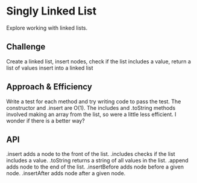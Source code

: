 # Singly Linked List
Explore working with linked lists.

## Challenge
Create a linked list,
insert nodes,
check if the list includes a value,
return a list of values
insert into a linked list

## Approach & Efficiency
Write a test for each method and try writing code to pass the test.
The constructor and .insert are O(1). The includes and .toString methods involved making an array from the list, so were a little less efficient. I wonder if there is a better way?

## API
.insert adds a node to the front of the list.
.includes checks if the list includes a value.
.toString returns a string of all values in the list.
.append adds node to the end of the list.
.insertBefore adds node before a given node.
.insertAfter adds node after a given node.